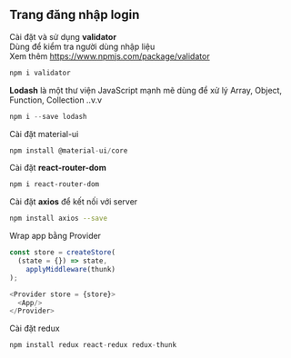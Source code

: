 ## Trang đăng nhập login

Cài đặt và sử dụng **validator**<br>
Dùng để kiểm tra người dùng nhập liệu<br>
Xem thêm https://www.npmjs.com/package/validator
```js
npm i validator
```

**Lodash** là một thư viện JavaScript mạnh mẽ dùng để xử lý Array, Object, Function, Collection ..v.v <br>

```js
npm i --save lodash
```

Cài đặt material-ui

```js
npm install @material-ui/core
```

Cài đặt **react-router-dom**

```sh
npm i react-router-dom
```

Cài đặt **axios** để kết nối với server

```sh
npm install axios --save
```

Wrap app bằng Provider
```js
const store = createStore(
  (state = {}) => state,
    applyMiddleware(thunk)  
);

<Provider store = {store}>
  <App/>
</Provider>
```
Cài đặt redux

```js
npm install redux react-redux redux-thunk
```
